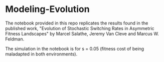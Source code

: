 # Modeling-Evolution

The notebook provided in this repo replicates the results found in the published work, "Evolution of Stochastic Switching Rates in Asymmetric Fitness Landscapes" by Marcel Salathe, Jeremy Van Cleve and Marcus W. Feldman.

The simulation in the notebook is for s = 0.05 (fitness cost of being maladapted in both environments).
